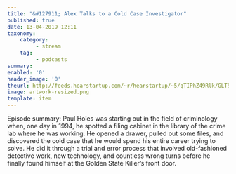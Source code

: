 ```yaml
---
title: "&#127911; Alex Talks to a Cold Case Investigator"
published: true
date: 13-04-2019 12:11
taxonomy:
    category:
         - stream
    tag:
         - podcasts
summary:
enabled: '0'
header_image: '0'
theurl: http://feeds.hearstartup.com/~r/hearstartup/~5/qTIPhZ49Rlk/GLT5373331486.mp3
image: artwork-resized.png
template: item
---
```

 
Episode summary: Paul Holes was starting out in the field of criminology when, one day in 1994, he spotted a filing cabinet in the library of the crime lab where he was working. He opened a drawer, pulled out some files, and discovered the cold case that he would spend his entire career trying to solve. He did it through a trial and error process that involved old-fashioned detective work, new technology, and countless wrong turns before he finally found himself at the Golden State Killer’s front door.
